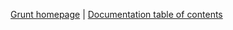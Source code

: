 [Grunt homepage](https://github.com/gruntjs/grunt) | [Documentation table of contents](/gruntjs/grunt/blob/0.3-stable/docs/toc.md)
